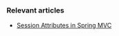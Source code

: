 ### Relevant articles

- [Session Attributes in Spring MVC](http://www.baeldung.com/spring-mvc-session-attributes)

